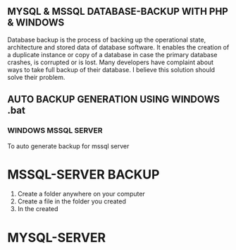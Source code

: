 ## MYSQL & MSSQL DATABASE-BACKUP WITH PHP & WINDOWS
Database backup is the process of backing up the operational state, architecture and stored data of database software. It enables the creation of a duplicate instance or copy of a database in case the primary database crashes, is corrupted or is lost. Many developers have complaint about ways to take full backup of their database. I believe this solution should solve their problem.

## AUTO BACKUP GENERATION USING WINDOWS .bat
### WINDOWS MSSQL SERVER
  To auto generate backup for mssql server
# MSSQL-SERVER BACKUP

1. Create a folder anywhere on your computer
2. Create a file in the folder you created
3. In the created

# MYSQL-SERVER
